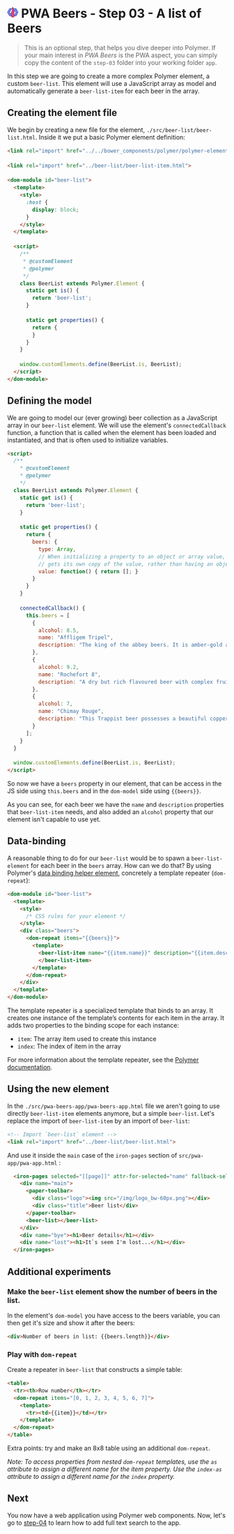 # ![](../img/logo-25px.png) PWA Beers - Step 03 - A list of Beers

> This is an optional step, that helps you dive deeper into Polymer. If your main interest in *PWA Beers* is the PWA aspect, you can simply copy the content of the `step-03` folder into your working folder `app`.

In this step we are going to create a more complex Polymer element, a custom `beer-list`.
This element will use a JavaScript array as model and automatically generate a `beer-list-item` for each beer in the array.


## Creating the element file

We begin by creating a new file for the element, `./src/beer-list/beer-list.html`. Inside it we put a basic Polymer element definition:


```html
<link rel="import" href="../../bower_components/polymer/polymer-element.html">

<link rel="import" href="../beer-list/beer-list-item.html">

<dom-module id="beer-list">
  <template>
    <style>
      :host {
        display: block;
      }
    </style>
  </template>

  <script>
    /**
     * @customElement
     * @polymer
     */
    class BeerList extends Polymer.Element {
      static get is() { 
        return 'beer-list'; 
      }

      static get properties() {
        return {
        }
      }      
    }

    window.customElements.define(BeerList.is, BeerList);
  </script>
</dom-module>
```


## Defining the model

We are going to model our (ever growing) beer collection as a JavaScript array in our `beer-list` element.
We will use the element's `connectedCallback` function, a function that is called when the element has been loaded and instantiated, and that is often used to initialize variables.

```html
<script>
  /**
    * @customElement
    * @polymer
    */
  class BeerList extends Polymer.Element {
    static get is() { 
      return 'beer-list'; 
    }

    static get properties() {
      return {
        beers: {
          type: Array,
          // When initializing a property to an object or array value, use a function to ensure that each element
          // gets its own copy of the value, rather than having an object or array shared across all instances of the element
          value: function() { return []; }
        }
      }
    }   

    connectedCallback() {
      this.beers = [
        {
          alcohol: 8.5,
          name: "Affligem Tripel",
          description: "The king of the abbey beers. It is amber-gold and pours with a deep head and original aroma, delivering a complex, full bodied flavour. Pure enjoyment! Secondary fermentation in the bottle."
        },
        {
          alcohol: 9.2,
          name: "Rochefort 8",
          description: "A dry but rich flavoured beer with complex fruity and spicy flavours."
        },
        {
          alcohol: 7,
          name: "Chimay Rouge",
          description: "This Trappist beer possesses a beautiful coppery colour that makes it particularly attractive. Topped with a creamy head, it gives off a slight fruity apricot smell from the fermentation. The aroma felt in the mouth is a balance confirming the fruit nuances revealed to the sense of smell. This traditional Belgian beer is best savoured at cellar temperature "
        }
      ];
    }   
  }

  window.customElements.define(BeerList.is, BeerList);
</script>
```

So now we have a `beers` property in our element, that can be access in the JS side using `this.beers` and in the `dom-model` side using  `{{beers}}`.

As you can see, for each beer we have the `name` and `description` properties that `beer-list-item` needs, and also added an `alcohol` property that our element isn't capable to use yet.


## Data-binding

A reasonable thing to do for our `beer-list` would be to spawn a `beer-list-element` for each beer in the `beers` array. How can we do that? By using Polymer's [data binding helper element](https://www.polymer-project.org/2.0/docs/devguide/templates), concretely a template repeater (`dom-repeat`):

```html
<dom-module id="beer-list">
  <template>  
    <style>
      /* CSS rules for your element */
    </style>
    <div class="beers">
      <dom-repeat items="{{beers}}">
        <template>
          <beer-list-item name="{{item.name}}" description="{{item.description}}">
          </beer-list-item>
        </template>
      </dom-repeat>
    </div>
  </template>
</dom-module>
```

The template repeater is a specialized template that binds to an array. It creates one instance of the template’s contents for each item in the array. It adds two properties to the binding scope for each instance:

- `item`: The array item used to create this instance
- `index`: The index of item in the array

For more information about the template repeater, see the [Polymer documentation](https://www.polymer-project.org/2.0/docs/devguide/templates#dom-repeat).


## Using the new element

In the `./src/pwa-beers-app/pwa-beers-app.html` file we aren't going to use directly `beer-list-item` elements anymore, but a simple `beer-list`. Let's replace the import of `beer-list-item` by an import of `beer-list`:

```html
<!-- Import `beer-list` element -->
<link rel="import" href="../beer-list/beer-list.html">
```

And use it inside the `main` case of the `iron-pages` section of `src/pwa-app/pwa-app.html` :

```html
  <iron-pages selected="[[page]]" attr-for-selected="name" fallback-selection="lost">
    <div name="main">
      <paper-toolbar>
        <div class="logo"><img src="/img/logo_bw-60px.png"></div>
        <div class="title">Beer list</div>
      </paper-toolbar>        
      <beer-list></beer-list>
    </div>
    <div name="bye"><h1>Beer details</h1></div>
    <div name="lost"><h1>It`s seem I'm lost...</h1></div>
  </iron-pages>
```


## Additional experiments

### Make the `beer-list` element show the number of beers in the list.

In the element's `dom-model` you have access to the beers variable, you can then get it's size and show it after the beers:

```html
<div>Number of beers in list: {{beers.length}}</div>
```

### Play with `dom-repeat`

Create a repeater in `beer-list` that constructs a simple table:

```html
<table>
  <tr><th>Row number</th></tr>
  <dom-repeat items="[0, 1, 2, 3, 4, 5, 6, 7]">
    <template>
      <tr><td>{{item}}</td></tr>
    </template>
  </dom-repeat>
</table>
```

Extra points: try and make an 8x8 table using an additional `dom-repeat`.

*Note: To access properties from nested `dom-repeat` templates, use the `as` attribute to assign a different name for the item property. Use the `index-as` attribute to assign a different name for the `index` property.*


## Next

You now have a web application using Polymer web components. Now, let's go to [step-04](../step-04/) to learn how to add full text search to the app.

